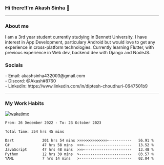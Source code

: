 <h3>Hi there!I'm Akash Sinha 👋</h3>

--- 

<h3>About me</h3>
I am a 3rd year student currently studying in Bennett University. I have interest in App Development, particulary Android but would love to get any experience in cross-platform technologies. Currently learning Flutter, with previous experience in Web dev, backend dev with Django and NodeJS.

<h3>Socials</h3>
 - Email: akashsinha432003@gmail.com<br>
 - Discord: @Akash#8760<br>
 - LinkedIn: https://www.linkedin.com/in/diptesh-choudhuri-0647501b9<br>


---

<h3>My Work Habits</h3>

[![wakatime](https://wakatime.com/badge/user/938b2951-49cf-4810-9b9e-c17cde3d3343.svg)](https://wakatime.com/@938b2951-49cf-4810-9b9e-c17cde3d3343)

<!--START_SECTION:waka-->

```txt
From: 26 December 2022 - To: 23 October 2023

Total Time: 354 hrs 45 mins

Dart             201 hrs 54 mins >>>>>>>>>>>>>>-----------   56.91 %
C#               47 hrs 58 mins  >>>----------------------   13.52 %
JavaScript       47 hrs 48 mins  >>>----------------------   13.48 %
Python           12 hrs 39 mins  >------------------------   03.57 %
YAML             7 hrs 14 mins   >------------------------   02.04 %
```

<!--END_SECTION:waka-->

